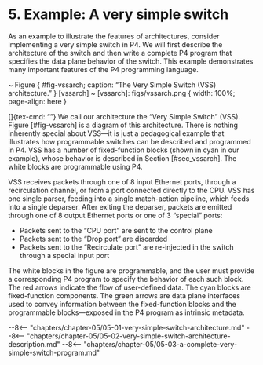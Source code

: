 # 5. Example: A very simple switch


As an example to illustrate the features of architectures, consider
implementing a very simple switch in P4. We will first describe the
architecture of the switch and then write a complete P4 program that
specifies the data plane behavior of the switch. This example
demonstrates many important features of the P4 programming language.

\~ Figure { \#fig-vssarch; caption: “The Very Simple Switch (VSS)
architecture.” } \[vssarch\] \~ \[vssarch\]: figs/vssarch.png { width:
100%; page-align: here }

\[\]{tex-cmd: “”} We call our architecture the “Very Simple Switch”
(VSS). Figure \[\#fig-vssarch\] is a diagram of this architecture. There
is nothing inherently special about VSS—it is just a pedagogical example
that illustrates how programmable switches can be described and
programmed in P4. VSS has a number of fixed-function blocks (shown in
cyan in our example), whose behavior is described in Section
\[\#sec\_vssarch\]. The white blocks are programmable using P4.

VSS receives packets through one of 8 input Ethernet ports, through a
recirculation channel, or from a port connected directly to the CPU. VSS
has one single parser, feeding into a single match-action pipeline,
which feeds into a single deparser. After exiting the deparser, packets
are emitted through one of 8 output Ethernet ports or one of 3 “special”
ports:

  - Packets sent to the “CPU port” are sent to the control plane
  - Packets sent to the “Drop port” are discarded
  - Packets sent to the “Recirculate port” are re-injected in the switch
    through a special input port

The white blocks in the figure are programmable, and the user must
provide a corresponding P4 program to specify the behavior of each such
block. The red arrows indicate the flow of user-defined data. The cyan
blocks are fixed-function components. The green arrows are data plane
interfaces used to convey information between the fixed-function blocks
and the programmable blocks—exposed in the P4 program as intrinsic
metadata.

--8<-- "chapters/chapter-05/05-01-very-simple-switch-architecture.md"
--8<-- "chapters/chapter-05/05-02-very-simple-switch-architecture-description.md"
--8<-- "chapters/chapter-05/05-03-a-complete-very-simple-switch-program.md"

